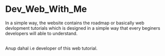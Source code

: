 # Dev_Web_With_Me
In a simple way, the website contains the roadmap or basically web devlopment tutorials which is designed in a simple way that every beginers developers will able to understand. <br>

<br>
Anup dahal i.e developer of this web tutorial.
